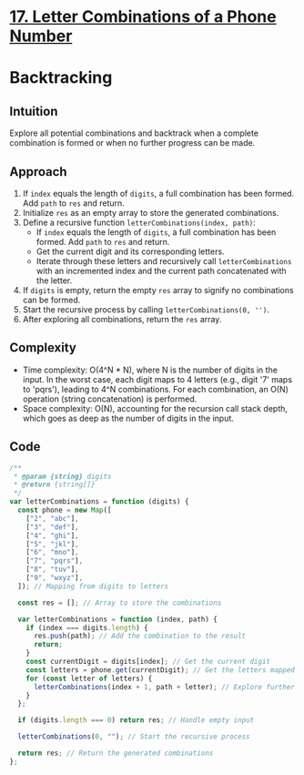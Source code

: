 # [17. Letter Combinations of a Phone Number](https://leetcode.com/problems/letter-combinations-of-a-phone-number/description/)

# Backtracking
## Intuition

Explore all potential combinations and backtrack when a complete combination is formed or when no further progress can be made.

## Approach

1. If `index` equals the length of `digits`, a full combination has been formed. Add `path` to `res` and return.
2. Initialize `res` as an empty array to store the generated combinations.
3. Define a recursive function `letterCombinations(index, path)`:
   - If `index` equals the length of `digits`, a full combination has been formed. Add `path` to `res` and return.
   - Get the current digit and its corresponding letters.
   - Iterate through these letters and recursively call `letterCombinations` with an incremented index and the current path concatenated with the letter.
4. If `digits` is empty, return the empty `res` array to signify no combinations can be formed.
5. Start the recursive process by calling `letterCombinations(0, '')`.
6. After exploring all combinations, return the `res` array.

## Complexity

- Time complexity: O(4^N * N), where N is the number of digits in the input. In the worst case, each digit maps to 4 letters (e.g., digit '7' maps to 'pqrs'), leading to 4^N combinations. For each combination, an O(N) operation (string concatenation) is performed.
- Space complexity: O(N), accounting for the recursion call stack depth, which goes as deep as the number of digits in the input.

## Code

```javascript
/**
 * @param {string} digits
 * @return {string[]}
 */
var letterCombinations = function (digits) {
  const phone = new Map([
    ["2", "abc"],
    ["3", "def"],
    ["4", "ghi"],
    ["5", "jkl"],
    ["6", "mno"],
    ["7", "pqrs"],
    ["8", "tuv"],
    ["9", "wxyz"],
  ]); // Mapping from digits to letters

  const res = []; // Array to store the combinations

  var letterCombinations = function (index, path) {
    if (index === digits.length) {
      res.push(path); // Add the combination to the result
      return;
    }
    const currentDigit = digits[index]; // Get the current digit
    const letters = phone.get(currentDigit); // Get the letters mapped to this digit
    for (const letter of letters) {
      letterCombinations(index + 1, path + letter); // Explore further combinations
    }
  };

  if (digits.length === 0) return res; // Handle empty input

  letterCombinations(0, ""); // Start the recursive process

  return res; // Return the generated combinations
};
```
